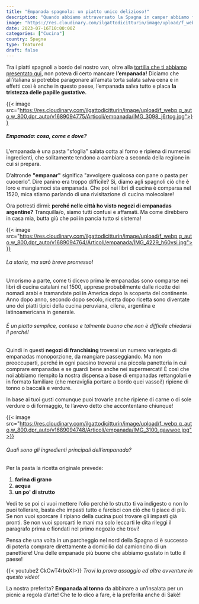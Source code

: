 ```yaml
---
title: "Empanada spagnola: un piatto unico delizioso!"
description: "Quando abbiamo attraversato la Spagna in camper abbiamo fatto scorta di empanadas, scopri le nostre preferite"
image: "https://res.cloudinary.com/ilgattodicitturin/image/upload/f_webp,q_auto,w_800,dpr_auto/v1689094771/Articoli/empanada/IMG_9897_doklnq.jpg"
date: 2023-07-16T10:00:00Z
categories: ["Cucina"]
country: Spagna
type: featured
draft: false
---
```


Tra i piatti spagnoli a bordo del nostro van, oltre alla [tortilla che ti abbiamo presentato qui](/blog/tortilla-de-patatas-spagnola-scoprila-insieme-a-noi), non poteva di certo mancare **l’empanada!**
Diciamo che all’italiana si potrebbe paragonare all’amata torta salata salva cena e in effetti così è anche in questo paese, l’empanada salva tutto e placa **la tristezza delle papille gustative.**

{{< image src="https://res.cloudinary.com/ilgattodicitturin/image/upload/f_webp,q_auto,w_800,dpr_auto/v1689094775/Articoli/empanada/IMG_3098_j6rtcg.jpg">}}

##### Empanada: cosa, come e dove?

L’empanada è una pasta "sfoglia" salata cotta al forno e ripiena di numerosi ingredienti, che solitamente tendono a cambiare a seconda della regione in cui si prepara.

D’altronde **"empanar"** significa "avvolgere qualcosa con pane o pasta per cuocerlo”.
Dire panino era troppo difficile? 
Sì, diamo agli spagnoli ciò che è loro e mangiamoci sta empanada. Che poi nei libri di cucina è comparsa nel 1520, mica stiamo parlando di una rivisitazione di cucina molecolare! 

Ora potresti dirmi: **perché nelle città ho visto negozi di empanadas argentine?**
Tranquilla/o, siamo tutti confusi e affamati.
Ma come direbbero in casa mia, butta giù che poi in pancia tutto si sistema! 

{{< image src="https://res.cloudinary.com/ilgattodicitturin/image/upload/f_webp,q_auto,w_800,dpr_auto/v1689094764/Articoli/empanada/IMG_4229_h60vsi.jpg">}}

###### La storia, ma sarò breve promesso! 

Umorismo a parte, come ti dicevo prima le empanadas sono comparse nei libri di cucina catalani nel 1500, apprese probabilmente dalle ricette dei nomadi arabi e tramandate poi in America dopo la scoperta del continente. Anno dopo anno, secondo dopo secolo, ricetta dopo ricetta sono diventate uno dei piatti tipici della cucina peruviana, cilena, argentina e latinoamericana in generale.

###### È un piatto semplice, conteso e talmente buono che non è difficile chiedersi il perché!

Quindi in questi **negozi di franchising** troverai un numero variegato di empanadas monoporzione, da mangiare passeggiando. 
Ma non preoccuparti, perché in ogni paesino troverai una piccola panetteria in cui comprare empanadas e se guardi bene anche nei supermercati! 
È così che noi abbiamo riempito la nostra dispensa a base di empanadas rettangolari e in formato familiare (che meraviglia portare a bordo quei vassoi!) ripiene di tonno o baccalà e verdure.

In base ai tuoi gusti comunque puoi trovarle anche ripiene di carne o di sole verdure o di formaggio, te l’avevo detto che accontentano chiunque! 

{{< image src="https://res.cloudinary.com/ilgattodicitturin/image/upload/f_webp,q_auto,w_800,dpr_auto/v1689094748/Articoli/empanada/IMG_3100_gawwoe.jpg">}}

###### Quali sono gli ingredienti principali dell’empanada? 

Per la pasta la ricetta originale prevede: 
1. **farina di grano**
2. **acqua** 
3. **un po' di strutto**

Vedi te se poi ci vuoi mettere l’olio perché lo strutto ti va indigesto o non lo puoi tollerare, basta che impasti tutto e farcisci con ciò che ti piace di più. 
Se non vuoi sporcare il ripiano della cucina puoi trovare gli impasti già pronti.
Se non vuoi sporcarti le mani ma solo leccarti le dita rileggi il paragrafo prima e fiondati nel primo negozio che trovi! 

Pensa che una volta in un parcheggio nel nord della Spagna ci è successo di poterla comprare direttamente a domicilio dal camioncino di un panettiere! Una delle empanade più buone che abbiamo gustato in tutto il paese! 

{{< youtube2 CkCwT4rboXI>}}
_Trovi la prova assaggio ed altre avventure in questo video!_

La nostra preferita? **Empanada al tonno** da abbinare a un’insalata per un picnic a regola d’arte! Che te lo dico a fare, è la preferita anche di Sakè!